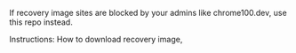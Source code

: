 If recovery image sites are blocked by your admins like chrome100.dev, use this repo instead.

Instructions:
How to download recovery image,
